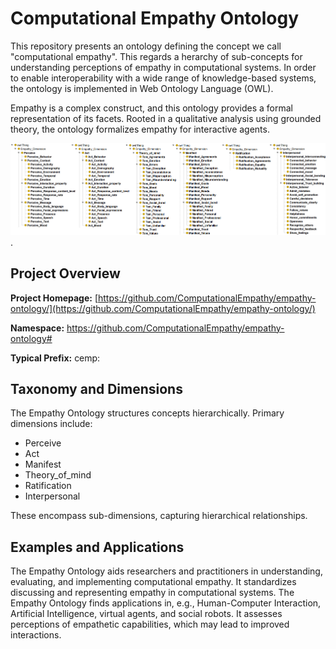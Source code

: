 # Computational Empathy Ontology <This page is under construction>
This repository presents an ontology defining the concept we call "computational empathy". This regards a herarchy of sub-concepts for understanding perceptions of empathy in computational systems. In order to enable interoperability with a wide range of knowledge-based systems, the ontology is implemented in Web Ontology Language (OWL).

Empathy is a complex construct, and this ontology provides a formal representation of its facets. Rooted in a qualitative analysis using grounded theory, the ontology formalizes empathy for interactive agents. 

![Empathy Ontology](https://github.com/ComputationalEmpathy/empathy-ontology/blob/f9af1c7ebc78cf088df2d85e158f7dc05051015d/empathy_ontology.png).

## Project Overview

**Project Homepage:** [https://github.com/ComputationalEmpathy/empathy-ontology/](https://github.com/ComputationalEmpathy/empathy-ontology/)

**Namespace:** https://github.com/ComputationalEmpathy/empathy-ontology#

**Typical Prefix:** cemp:

## Taxonomy and Dimensions

The Empathy Ontology structures concepts hierarchically. Primary dimensions include:

- Perceive
- Act
- Manifest
- Theory_of_mind
- Ratification
- Interpersonal

These encompass sub-dimensions, capturing hierarchical relationships.

## Examples and Applications

The Empathy Ontology aids researchers and practitioners in understanding, evaluating, and implementing computational empathy. It standardizes discussing and representing empathy in computational systems. The Empathy Ontology finds applications in, e.g., Human-Computer Interaction, Artificial Intelligence, virtual agents, and social robots. It assesses perceptions of empathetic capabilities, which may lead to improved interactions.


